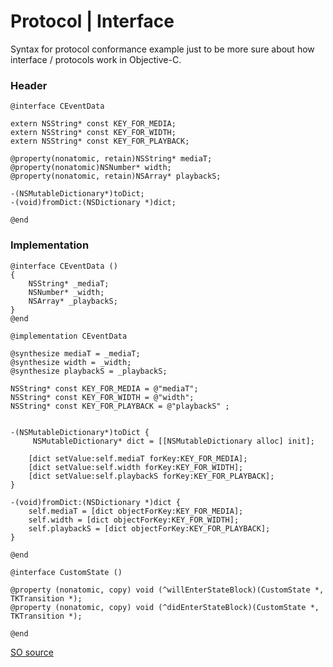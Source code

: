 # Protocol | Interface

Syntax for protocol conformance example just to be more sure about how interface / protocols work in Objective-C.

### Header

```objc
@interface CEventData

extern NSString* const KEY_FOR_MEDIA;
extern NSString* const KEY_FOR_WIDTH;
extern NSString* const KEY_FOR_PLAYBACK;

@property(nonatomic, retain)NSString* mediaT;
@property(nonatomic)NSNumber* width;
@property(nonatomic, retain)NSArray* playbackS;

-(NSMutableDictionary*)toDict;
-(void)fromDict:(NSDictionary *)dict;

@end
```

### Implementation

```objc
@interface CEventData ()
{
    NSString* _mediaT;
    NSNumber* _width;
    NSArray* _playbackS;
}
@end

@implementation CEventData

@synthesize mediaT = _mediaT;
@synthesize width = _width;
@synthesize playbackS = _playbackS;

NSString* const KEY_FOR_MEDIA = @"mediaT";
NSString* const KEY_FOR_WIDTH = @"width";
NSString* const KEY_FOR_PLAYBACK = @"playbackS" ;


-(NSMutableDictionary*)toDict { 
	 NSMutableDictionary* dict = [[NSMutableDictionary alloc] init];

    [dict setValue:self.mediaT forKey:KEY_FOR_MEDIA];
    [dict setValue:self.width forKey:KEY_FOR_WIDTH];
    [dict setValue:self.playbackS forKey:KEY_FOR_PLAYBACK];
}

-(void)fromDict:(NSDictionary *)dict {
	self.mediaT = [dict objectForKey:KEY_FOR_MEDIA];
    self.width = [dict objectForKey:KEY_FOR_WIDTH];
    self.playbackS = [dict objectForKey:KEY_FOR_PLAYBACK];
}

@end
```

```objc
@interface CustomState ()

@property (nonatomic, copy) void (^willEnterStateBlock)(CustomState *, TKTransition *);
@property (nonatomic, copy) void (^didEnterStateBlock)(CustomState *, TKTransition *);

@end
```


[SO source](https://stackoverflow.com/questions/22314991/how-to-print-something-to-the-console-in-xcode)
